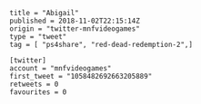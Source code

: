 ```
title = "Abigail"
published = 2018-11-02T22:15:14Z
origin = "twitter-mnfvideogames"
type = "tweet"
tag = [ "ps4share", "red-dead-redemption-2",]

[twitter]
account = "mnfvideogames"
first_tweet = "1058482692663205889"
retweets = 0
favourites = 0
```

<p class='image'><img src='https://mnf.m17s.net/2018/11/02/DrB8Za4X0AA0yea.jpg' alt=''></p>

